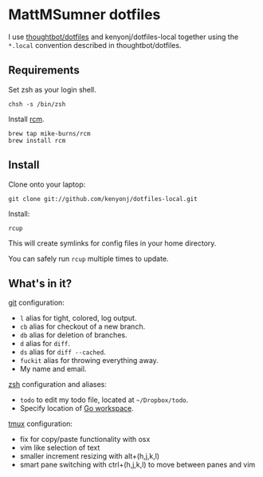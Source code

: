 MattMSumner dotfiles
===============

I use [thoughtbot/dotfiles](https://github.com/thoughtbot/dotfiles) and
kenyonj/dotfiles-local together using the `*.local` convention described in
thoughtbot/dotfiles.

Requirements
------------

Set zsh as your login shell.

    chsh -s /bin/zsh

Install [rcm](https://github.com/mike-burns/rcm).

    brew tap mike-burns/rcm
    brew install rcm

Install
-------

Clone onto your laptop:

    git clone git://github.com/kenyonj/dotfiles-local.git

Install:

    rcup

This will create symlinks for config files in your home directory.

You can safely run `rcup` multiple times to update.

What's in it?
-------------

[git](http://git-scm.com/) configuration:

* `l` alias for tight, colored, log output.
* `cb` alias for checkout of a new branch.
* `db` alias for deletion of branches.
* `d` alias for `diff`.
* `ds` alias for `diff --cached`.
* `fuckit` alias for throwing everything away.
* My name and email.

[zsh](http://zsh.sourceforge.net/FAQ/zshfaq01.html) configuration and aliases:

* `todo` to edit my todo file, located at `~/Dropbox/todo`.
* Specify location of [Go workspace](http://golang.org/doc/code.html#GOPATH).

[tmux](http://tmux.sourceforge.net/) configuration:

* fix for copy/paste functionality with osx
* vim like selection of text
* smaller increment resizing with alt+(h,j,k,l)
* smart pane switching with ctrl+(h,j,k,l) to move between panes and vim
